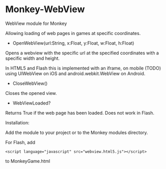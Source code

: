 Monkey-WebView
==============

WebView module for Monkey

Allowing loading of web pages in games at specific coordinates. 

- OpenWebView(url:String, x:Float, y:Float, w:Float, h:Float) 

Opens a webview with the specific url at the specified coordinates with a specific width and height. 

In HTML5 and Flash this is implemented with an iframe, on mobile (TODO) using UIWebView on iOS and 
android.webkit.WebView on Android.

- CloseWebView()

Closes the opened view. 

- WebViewLoaded?

Returns True if the web page has been loaded. Does not work in Flash. 


Installation:

Add the module to your project or to the Monkey modules directory. 

For Flash, add 

	<script language="javascript" src="webview.html5.js"></script>

to MonkeyGame.html
